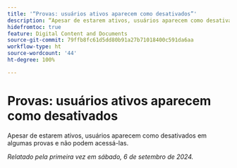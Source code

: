 ```yaml
---
title: '“Provas: usuários ativos aparecem como desativados”'
description: “Apesar de estarem ativos, usuários aparecem como desativados em algumas provas e não podem acessá-las.”
hidefromtoc: true
feature: Digital Content and Documents
source-git-commit: 79ffb8fc61d5dd80b91a27b71018400c591da6aa
workflow-type: ht
source-wordcount: '44'
ht-degree: 100%

---
```


# Provas: usuários ativos aparecem como desativados

Apesar de estarem ativos, usuários aparecem como desativados em algumas provas e não podem acessá-las.

_Relatado pela primeira vez em sábado, 6 de setembro de 2024._
